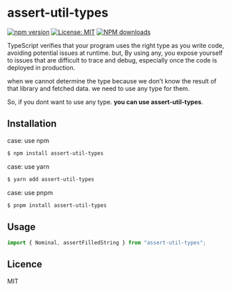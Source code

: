 # assert-util-types
[![npm version](https://badge.fury.io/js/assert-util-types.svg)](https://badge.fury.io/js/assert-util-types)
[![License: MIT](https://img.shields.io/badge/License-MIT-yellow.svg)](https://opensource.org/licenses/MIT)
<span class="badge-npmdownloads"><a href="https://npmjs.org/package/badges" title="View this project on NPM"><img src="https://img.shields.io/npm/dt/assert-util-types.svg" alt="NPM downloads" /></a></span>

TypeScript verifies that your program uses the right type as you write code, avoiding potential issues at runtime.
but, By using any, you expose yourself to issues that are difficult to trace and debug, especially once the code is deployed in production.

when we cannot determine the type because we don’t know the result of that library and fetched data.
we need to use any type for them.

So, if you dont want to use any type. **you can use assert-util-types**.

## Installation

case: use npm
```zsh
$ npm install assert-util-types
```

case: use yarn
```zsh
$ yarn add assert-util-types
```

case: use pnpm
```zsh
$ pnpm install assert-util-types
```

## Usage

```typescript
import { Nominal, assertFilledString } from "assert-util-types";
```

## Licence
MIT
